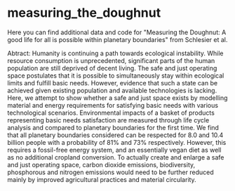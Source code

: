# measuring_the_doughnut
Here you can find additional data and code for "Measuring the Doughnut: A good life for all is possible within planetary boundaries" from Schlesier et al. 

Abtract:
Humanity is continuing a path towards ecological instability. While resource consumption is unprecedented, significant parts of the human population are still deprived of decent living. The safe and just operating space postulates that it is possible to simultaneously stay within ecological limits and fulfill basic needs. However, evidence that such a state can be achieved given existing population and available technologies is lacking. Here, we attempt to show whether a safe and just space exists by modelling material and energy requirements for satisfying basic needs with various technological scenarios. Environmental impacts of a basket of products representing basic needs satisfaction are measured through life cycle analysis and compared to planetary boundaries for the first time. We find that all planetary boundaries considered can be respected for 8.0 and 10.4 billion people with a probability of 81% and 73% respectively. However, this requires a fossil-free energy system, and an essentially vegan diet as well as no additional cropland conversion. To actually create and enlarge a safe and just operating space, carbon dioxide emissions, biodiversity, phosphorous and nitrogen emissions would need to be further reduced mainly by improved agricultural practices and material circularity.
